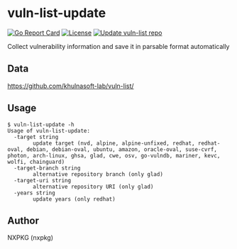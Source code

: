 # vuln-list-update

[![Go Report Card][report-card-img]][report-card]
[![License][license-img]][license]
[![Update vuln-list repo](https://github.com/khulnasoft-lab/vuln-list-update/actions/workflows/update.yml/badge.svg)](https://github.com/khulnasoft-lab/vuln-list-update/actions/workflows/update.yml)

[report-card-img]: https://goreportcard.com/badge/github.com/khulnasoft-lab/vuln-list-update
[report-card]: https://goreportcard.com/report/github.com/khulnasoft-lab/vuln-list-update
[license-img]: https://img.shields.io/badge/License-Apache%202.0-blue.svg
[license]: https://github.com/khulnasoft-lab/vuln-list-update/blob/main/LICENSE

Collect vulnerability information and save it in parsable format automatically

## Data
https://github.com/khulnasoft-lab/vuln-list/

## Usage

```
$ vuln-list-update -h
Usage of vuln-list-update:
  -target string
    	update target (nvd, alpine, alpine-unfixed, redhat, redhat-oval, debian, debian-oval, ubuntu, amazon, oracle-oval, suse-cvrf, photon, arch-linux, ghsa, glad, cwe, osv, go-vulndb, mariner, kevc, wolfi, chainguard)
  -target-branch string
    	alternative repository branch (only glad)
  -target-uri string
    	alternative repository URI (only glad)
  -years string
    	update years (only redhat)
```

## Author
NXPKG (nxpkg)
